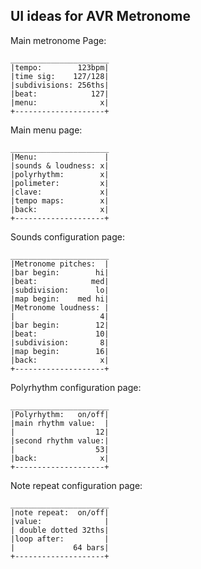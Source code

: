 ## UI ideas for AVR Metronome
Main metronome Page:
```
______________________
|tempo:        123bpm|
|time sig:    127/128|
|subdivisions: 256ths|
|beat:            127|
|menu:              x|
+--------------------+
```


Main menu page:
```
______________________
|Menu:               |
|sounds & loudness: x|
|polyrhythm:        x|
|polimeter:         x|
|clave:             x|
|tempo maps:        x|
|back:              x|
+--------------------+
```


Sounds configuration page:
```
______________________
|Metronome pitches:  |
|bar begin:        hi|
|beat:            med|
|subdivision:      lo|
|map begin:    med hi|
|Metronome loudness: |
|                   4|
|bar begin:        12|
|beat:             10|
|subdivision:       8|
|map begin:        16|
|back:              x|
+--------------------+
```


Polyrhythm configuration page:
```
______________________
|Polyrhythm:   on/off|
|main rhythm value:  |
|                  12|
|second rhythm value:|
|                  53|
|back:              x|
+--------------------+
```

Note repeat configuration page:
```
______________________
|note repeat:  on/off|
|value:              |  
| double dotted 32ths|
|loop after:         |
|             64 bars|
+--------------------+
```

